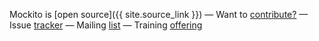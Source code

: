 

Mockito is [open source]({{ site.source_link }})
&mdash;
Want to [contribute?](https://github.com/mockito/mockito/blob/master/CONTRIBUTING.md)
&mdash;
Issue [tracker](https://github.com/mockito/mockito/issues)
&mdash;
Mailing [list](http://groups.google.com/group/mockito)
&mdash;
Training [offering](#training)